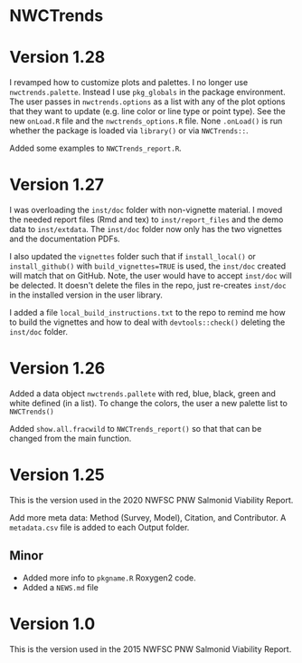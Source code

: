 # NWCTrends

# Version 1.28

I revamped how to customize plots and palettes. I no longer use `nwctrends.palette`. Instead I use `pkg_globals` in the package environment. The user passes in `nwctrends.options` as a list with any of the plot options that they want to update (e.g. line color or line type or point type). See the new `onLoad.R` file and the `nwctrends_options.R` file. None `.onLoad()` is run whether the package is loaded via `library()` or via `NWCTrends::`.

Added some examples to `NWCTrends_report.R`.

# Version 1.27

I was overloading the `inst/doc` folder with non-vignette material. I moved the needed report files (Rmd and tex) to `inst/report_files` and the demo data to `inst/extdata`. The `inst/doc` folder now only has the two vignettes and the documentation PDFs. 

I also updated the `vignettes` folder such that if `install_local()` or `install_github()` with `build_vignettes=TRUE` is used, the `inst/doc` created will match that on GitHub. Note, the user would have to accept `inst/doc` will be delected. It doesn't delete the files in the repo, just re-creates `inst/doc` in the installed version in the user library.

I added a file `local_build_instructions.txt` to the repo to remind me how to build the vignettes and how to deal with `devtools::check()` deleting the `inst/doc` folder.

# Version 1.26

Added a data object `nwctrends.pallete` with red, blue, black, green and white defined (in a list). To change the colors, the user a new palette list to `NWCTrends()`

Added `show.all.fracwild` to `NWCTrends_report()` so that that can be changed from the main function.

# Version 1.25
This is the version used in the 2020 NWFSC PNW Salmonid Viability Report. 

Add more meta data: Method (Survey, Model), Citation, and Contributor. A `metadata.csv` file is added to each Output folder.

## Minor

* Added more info to `pkgname.R` Roxygen2 code.
* Added a `NEWS.md` file

# Version 1.0
This is the version used in the 2015 NWFSC PNW Salmonid Viability Report. 


